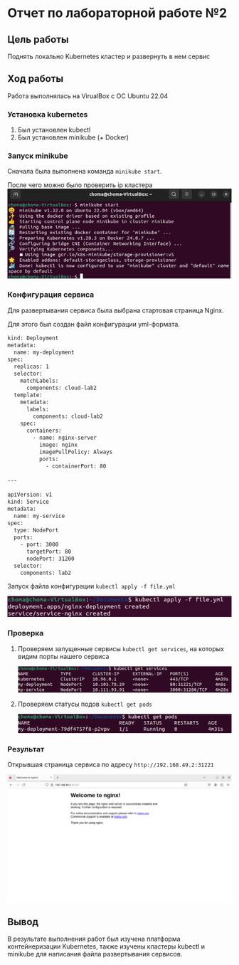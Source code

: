 # Отчет по лабораторной работе №2
## Цель работы
Поднять локально Kubernetes кластер и развернуть в нем сервис

## Ход работы
Работа выполнялась на VirualBox c ОС Ubuntu 22.04
### Установка kubernetes
1) Был установлен kubectl
2) Был установлен minikube (+ Docker)

### Запуск minikube
Сначала была выполнена команда `minikube start`.

После чего можно было проверить ip кластера
![minikube ip](https://github.com/KolaYAndr/oblaka/blob/main/Lab2/Images/Image%201.png)

### Конфигурация сервиса
Для развертывания сервиса была выбрана стартовая страница Nginx.

Для этого был создан файл конфигурации yml-формата.
```apiVersion: apps/v1
kind: Deployment
metadata:
  name: my-deployment
spec:
  replicas: 1
  selector:
    matchLabels:
      components: cloud-lab2
  template:
    metadata:
      labels:
        components: cloud-lab2
    spec:
      containers:
        - name: nginx-server
          image: nginx
          imagePullPolicy: Always
          ports:
            - containerPort: 80

---

apiVersion: v1
kind: Service
metadata:
  name: my-service
spec:
  type: NodePort
  ports:
    - port: 3000
      targetPort: 80
      nodePort: 31200
  selector:
    components: lab2
```

Запуск файла конфигурации `kubectl apply -f file.yml`

![kubectl apply -f file.yml](https://github.com/KolaYAndr/oblaka/blob/main/Lab2/Images/Image%203.png)

### Проверка
1) Проверяем запущенные сервисы `kubectl get services`, на которых видим порты нашего сервиса

   ![kubectl get services](https://github.com/KolaYAndr/oblaka/blob/main/Lab2/Images/Image%204.png)
   
2) Проверяем статусы подов `kubectl get pods`

   ![kubectl get pods](https://github.com/KolaYAndr/oblaka/blob/main/Lab2/Images/Image%205.png)

### Результат
Открывшая страница сервиса по адресу `http://192.168.49.2:31221`

![URL](https://github.com/KolaYAndr/oblaka/blob/main/Lab2/Images/Image%206.png)


## Вывод
В результате выполнения работ был изучена платформа контейнеризации Kubernetes, также изучены кластеры kubectl и minikube для написания файла развертывания сервисов.

